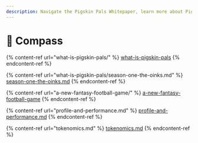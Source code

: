 ```yaml
---
description: Navigate the Pigskin Pals Whitepaper, learn more about Pigskin Pals below!
---
```


# 🧭 Compass

{% content-ref url="what-is-pigskin-pals/" %}
[what-is-pigskin-pals](what-is-pigskin-pals/)
{% endcontent-ref %}

{% content-ref url="what-is-pigskin-pals/season-one-the-oinks.md" %}
[season-one-the-oinks.md](what-is-pigskin-pals/season-one-the-oinks.md)
{% endcontent-ref %}

{% content-ref url="a-new-fantasy-football-game/" %}
[a-new-fantasy-football-game](a-new-fantasy-football-game/)
{% endcontent-ref %}

{% content-ref url="profile-and-performance.md" %}
[profile-and-performance.md](profile-and-performance.md)
{% endcontent-ref %}

{% content-ref url="tokenomics.md" %}
[tokenomics.md](tokenomics.md)
{% endcontent-ref %}
